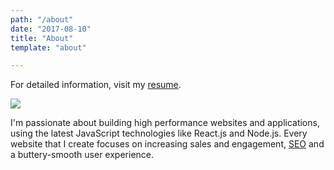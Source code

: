```yaml
---
path: "/about"
date: "2017-08-10"
title: "About"
template: "about"

---
```


For detailed information, visit my [resume](/resume).

![](/img/sean_lawrence.jpg)

I'm passionate about building high performance websites and applications, using the latest JavaScript technologies like React.js and Node.js. Every website that I create focuses on increasing sales and engagement, [SEO](https://en.wikipedia.org/wiki/Search_engine_optimization) and a buttery-smooth user experience.

